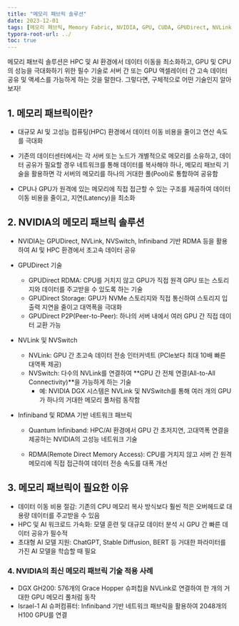 ```yaml
---
title: "메모리 패브릭 솔루션"
date: 2023-12-01
tags: [메모리 패브릭, Memory Fabric, NVIDIA, GPU, CUDA, GPUDirect, NVLink, NVSwitch, Infiniband, HPC, GPUDirect]
typora-root-url: ../
toc: true
---
```


메모리 패브릭 솔루션은 HPC 및 AI 환경에서 데이터 이동을 최소화하고, GPU 및 CPU의 성능을 극대화하기 위한 필수 기술로 서버 간 또는 GPU 액셀레이터 간 고속 데이터 공유 및 액세스를 가능하게 하는 것을 말한다. 그렇다면, 구체적으로 어떤 기술인지 알아보자!



## 1. 메모리 패브릭이란?

* 대규모 AI 및 고성능 컴퓨팅(HPC) 환경에서 데이터 이동 비용을 줄이고 연산 속도를 극대화

* 기존의 데이터센터에서는 각 서버 또는 노드가 개별적으로 메모리를 소유하고, 데이터 공유가 필요할 경우 네트워크를 통해 데이터를 복사해야 하나, 메모리 패브릭 기술을 활용하면 각 서버의 메모리를 하나의 거대한 풀(Pool)로 통합하여 공유함

* CPU나 GPU가 원격에 있는 메모리에 직접 접근할 수 있는 구조를 제공하여 데이터 이동 비용을 줄이고, 지연(Latency)을 최소화

  

## 2. NVIDIA의 메모리 패브릭 솔루션

* NVIDIA는 GPUDirect, NVLink, NVSwitch, Infiniband 기반 RDMA 등을 활용하여 AI 및 HPC 환경에서 초고속 데이터 공유

* GPUDirect 기술

  * GPUDirect RDMA: CPU를 거치지 않고 GPU가 직접 원격 GPU 또는 스토리지와 데이터를 주고받을 수 있도록 하는 기술
  * GPUDirect Storage: GPU가 NVMe 스토리지와 직접 통신하여 스토리지 입출력 지연을 줄이고 대역폭을 극대화
  * GPUDirect P2P(Peer-to-Peer): 하나의 서버 내에서 여러 GPU 간 직접 데이터 교환 가능

* NVLink 및 NVSwitch

  * NVLink: GPU 간 초고속 데이터 전송 인터커넥트 (PCIe보다 최대 10배 빠른 대역폭 제공)
  * NVSwitch: 다수의 NVLink를 연결하여 **GPU 간 전체 연결(All-to-All Connectivity)**을 가능하게 하는 기술
    - 예: NVIDIA DGX 시스템은 NVLink 및 NVSwitch를 통해 여러 개의 GPU가 하나의 거대한 메모리 풀처럼 동작함

* Infiniband 및 RDMA 기반 네트워크 패브릭

  - Quantum Infiniband: HPC/AI 환경에서 GPU 간 초저지연, 고대역폭 연결을 제공하는 NVIDIA의 고성능 네트워크 기술

  - RDMA(Remote Direct Memory Access): CPU를 거치지 않고 서버 간 원격 메모리에 직접 접근하여 데이터 전송 속도를 대폭 개선

    

## 3. 메모리 패브릭이 필요한 이유

* 데이터 이동 비용 절감: 기존의 CPU 메모리 복사 방식보다 훨씬 적은 오버헤드로 대용량 데이터를 주고받을 수 있음
* HPC 및 AI 워크로드 가속화: 모델 훈련 및 대규모 데이터 분석 시 GPU 간 빠른 데이터 공유가 필수적
* 초대형 AI 모델 지원: ChatGPT, Stable Diffusion, BERT 등 거대한 파라미터를 가진 AI 모델을 학습할 때 필요



### 4. NVIDIA의 최신 메모리 패브릭 기술 적용 사례

* DGX GH200: 576개의 Grace Hopper 슈퍼칩을 NVLink로 연결하여 한 개의 거대한 GPU 메모리 풀처럼 동작
* Israel-1 AI 슈퍼컴퓨터: Infiniband 기반 네트워크 패브릭을 활용하여 2048개의 H100 GPU를 연결
